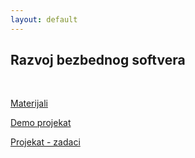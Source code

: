 ```yaml
---
layout: default
---
```


## Razvoj bezbednog softvera

<br>

[Materijali](https://drive.google.com/drive/folders/17x0_F_U5QT2RBKkH61fIe-zrjdnwRs_D)

[Demo projekat](https://github.com/MilanStarcevic/SecureSoftwareDevelopment)

[Projekat - zadaci](https://github.com/urosdragojevic/RealBookStore)
